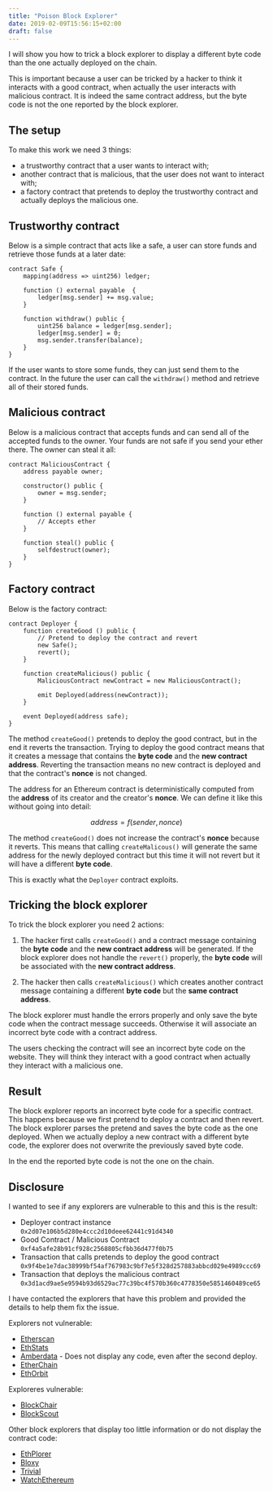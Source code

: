 ```yaml
---
title: "Poison Block Explorer"
date: 2019-02-09T15:56:15+02:00
draft: false
---
```


I will show you how to trick a block explorer to display a different byte code than the one actually deployed on the chain.

This is important because a user can be tricked by a hacker to think it interacts with a good contract, when actually the user interacts with malicious contract. It is indeed the same contract address, but the byte code is not the one reported by the block explorer.

## The setup

To make this work we need 3 things:

- a trustworthy contract that a user wants to interact with;
- another contract that is malicious, that the user does not want to interact with;
- a factory contract that pretends to deploy the trustworthy contract and actually deploys the malicious one.

## Trustworthy contract

Below is a simple contract that acts like a safe, a user can store funds and retrieve those funds at a later date:

```solidity
contract Safe {
    mapping(address => uint256) ledger;

    function () external payable  {
        ledger[msg.sender] += msg.value;
    }

    function withdraw() public {
        uint256 balance = ledger[msg.sender];
        ledger[msg.sender] = 0;
        msg.sender.transfer(balance);
    }
}
```

If the user wants to store some funds, they can just send them to the contract. In the future the user can call the `withdraw()` method and retrieve all of their stored funds.

## Malicious contract

Below is a malicious contract that accepts funds and can send all of the accepted funds to the owner. Your funds are not safe if you send your ether there. The owner can steal it all:

```solidity
contract MaliciousContract {
    address payable owner;

    constructor() public {
        owner = msg.sender;
    }

    function () external payable {
        // Accepts ether
    }

    function steal() public {
        selfdestruct(owner);
    }
}
```

## Factory contract




<!-- > If you really want to understand how the new contract's address is computed, [this answer](https://ethereum.stackexchange.com/a/761/6253) is a really good explanation. -->

Below is the factory contract:

```solidity
contract Deployer {
    function createGood () public {
        // Pretend to deploy the contract and revert
        new Safe();
        revert();
    }

    function createMalicious() public {
        MaliciousContract newContract = new MaliciousContract();

        emit Deployed(address(newContract));
    }

    event Deployed(address safe);
}
```

The method `createGood()` pretends to deploy the good contract, but in the end it reverts the transaction. Trying to deploy the good contract means that it creates a message that contains the **byte code** and the **new contract address**. Reverting the transaction means no new contract is deployed and that the contract's **nonce** is not changed.

The address for an Ethereum contract is deterministically computed from the **address** of its creator and the creator's **nonce**. We can define it like this without going into detail:

$${address} = f({sender}, {nonce})$$

The method `createGood()` does not increase the contract's **nonce** because it reverts. This means that calling `createMalicous()` will generate the same address for the newly deployed contract but this time it will not revert but it will have a different **byte code**.

This is exactly what the `Deployer` contract exploits.

## Tricking the block explorer

To trick the block explorer you need 2 actions:

1. The hacker first calls `createGood()` and a contract message containing the **byte code** and the **new contract address** will be generated. If the block explorer does not handle the `revert()` properly, the **byte code** will be associated with the **new contract address**.

2. The hacker then calls `createMalicious()` which creates another contract message containing a different **byte code** but the **same contract address**.

The block explorer must handle the errors properly and only save the byte code when the contract message succeeds. Otherwise it will associate an incorrect byte code with a contract address.

The users checking the contract will see an incorrect byte code on the website. They will think they interact with a good contract when actually they interact with a malicious one.

## Result

The block explorer reports an incorrect byte code for a specific contract. This happens because we first pretend to deploy a contract and then revert. The block explorer parses the pretend and saves the byte code as the one deployed. When we actually deploy a new contract with a different byte code, the explorer does not overwrite the previously saved byte code.

In the end the reported byte code is not the one on the chain.

## Disclosure

I wanted to see if any explorers are vulnerable to this and this is the result:

- Deployer contract instance `0x2d07e106b5d280e4ccc2d10deee62441c91d4340`
- Good Contract / Malicious Contract `0xf4a5afe28b91cf928c2568805cfbb36d477f0b75`
- Transaction that calls pretends to deploy the good contract `0x9f4be1e7dac38999bf54af767983c9bf7e5f328d257883abbcd029e4989ccc69`
- Transaction that deploys the malicious contract `0x3d1acd9ae5e9594b93d6529ac77c39bc4f570b360c4778350e5851460489ce65`

I have contacted the explorers that have this problem and provided the details to help them fix the issue.

Explorers not vulnerable:

- [Etherscan](https://etherscan.io/)
- [EthStats](https://ethstats.io/)
- [Amberdata](https://amberdata.io/) - Does not display any code, even after the second deploy.
- [EtherChain](https://www.etherchain.org/)
- [EthOrbit](https://explorer.ethorbit.com/)

Exploreres vulnerable:

- [BlockChair](https://blockchair.com/ethereum)
- [BlockScout](https://blockscout.com/eth/mainnet/)

Other block explorers that display too little information or do not display the contract code:

- [EthPlorer](https://ethplorer.io/)
- [Bloxy](https://bloxy.info/)
- [Trivial](https://trivial.co/)
- [WatchEthereum](http://watchethereum.com/)
